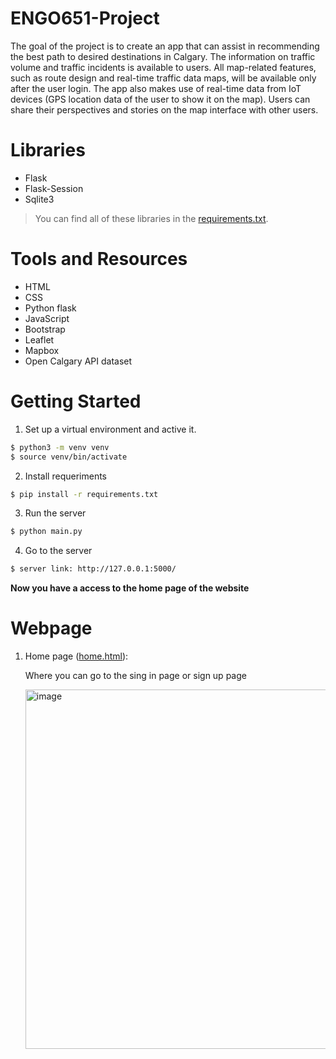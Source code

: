 # ENGO651-Project

The goal of the project is to create an app that can assist in recommending the best path to desired destinations in Calgary. The information on traffic volume and traffic incidents is available to users. All map-related features, such as route design and real-time traffic data maps, will be available only after the user login. The app also makes use of real-time data from IoT devices (GPS location data of the user to show it on the map). Users can share their perspectives and stories on the map interface with other users.

# Libraries 
-	Flask
-	Flask-Session
-	Sqlite3


> You can find all of these libraries in the [requirements.txt](https://github.com/k4ukichu/ENGO651-Project/blob/main/requirements.txt).


# Tools and Resources 
-	HTML 
-	CSS
-	Python flask
-	JavaScript
-	Bootstrap
-	Leaflet
-	Mapbox
-	Open Calgary API dataset

# Getting Started
1. Set up a virtual environment and active it.
```sh
$ python3 -m venv venv
$ source venv/bin/activate
```
2. Install requeriments
```sh
$ pip install -r requirements.txt
```
3. Run the server
```sh
$ python main.py
```
4. Go to the server
```sh
$ server link: http://127.0.0.1:5000/
```
**Now you have a access to the home page of the website**


# Webpage
1. Home page ([home.html](https://github.com/k4ukichu/ENGO651-Project/blob/main/Project/website/templates/home.html)):

    Where you can go to the sing in page or sign up page
    
    <img width="575" alt="image" src="https://user-images.githubusercontent.com/53395337/166068299-e0f93978-9f71-49ec-a01d-a696b47b4f4b.png">

